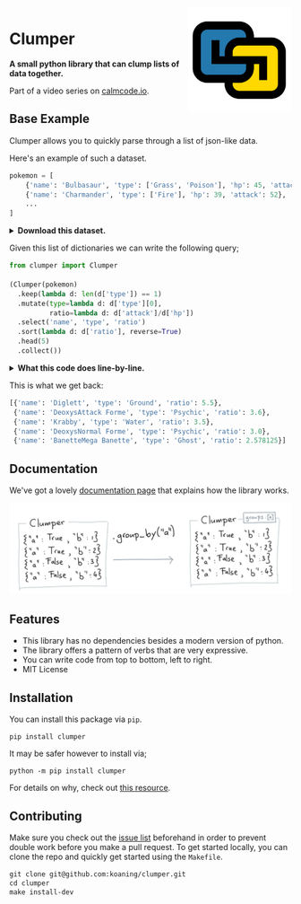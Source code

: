 <img src="theme/logo.png" width=185 height=185 align="right">

# **Clumper**

**A small python library that can clump lists of data together.**

Part of a video series on [calmcode.io](https://calmcode.io).

## Base Example

Clumper allows you to quickly parse through a list of json-like data.

Here's an example of such a dataset.

```python
pokemon = [
    {'name': 'Bulbasaur', 'type': ['Grass', 'Poison'], 'hp': 45, 'attack': 49}
    {'name': 'Charmander', 'type': ['Fire'], 'hp': 39, 'attack': 52},
    ...
]
```

<details>
  <summary><b>Download this dataset.</b></summary>
You can fetch the dataset by from the commandline.

<pre style="padding: 8px">
wget https://calmcode.io/datasets/pokemon.json
</pre>

You can fetch the dataset by from python.

<pre style="padding: 8px" lang="python">
import json
import urllib.request <br>
url = 'http://calmcode.io/datasets/pokemon.json'
with urllib.request.urlopen(url) as f:
    pokemon = json.loads(f.read())
</pre>


You can also download it manually [here](https://calmcode.io/datasets.html).
</details>

Given this list of dictionaries we can write the following query;

```python
from clumper import Clumper

(Clumper(pokemon)
  .keep(lambda d: len(d['type']) == 1)
  .mutate(type=lambda d: d['type'][0],
          ratio=lambda d: d['attack']/d['hp'])
  .select('name', 'type', 'ratio')
  .sort(lambda d: d['ratio'], reverse=True)
  .head(5)
  .collect())
```

<details>
  <summary><b>What this code does line-by-line.</b></summary>
This code will perform the following steps.

0. It imports `Clumper`.
1. It turns the list of pokemon dictionaries into a `Clumper`.
2. It removes all the pokemon that have more than 1 type.
3. The dictionaries that are left will have their `type` now as a string instead of a list of strings.
4. The dictionaries that are left will also have a property called `ratio` which calculates the ratio between `hp` and `attack`.
5. All the keys besides `name`, `type` and `ratio` are removed.
6. The collection is sorted by `ratio`, from high to low.
7. We grab the top 5 after sorting.
8. The results are returned as a list of dictionaries.
</details>

This is what we get back:

```python
[{'name': 'Diglett', 'type': 'Ground', 'ratio': 5.5},
 {'name': 'DeoxysAttack Forme', 'type': 'Psychic', 'ratio': 3.6},
 {'name': 'Krabby', 'type': 'Water', 'ratio': 3.5},
 {'name': 'DeoxysNormal Forme', 'type': 'Psychic', 'ratio': 3.0},
 {'name': 'BanetteMega Banette', 'type': 'Ghost', 'ratio': 2.578125}]
```

## Documentation

We've got a lovely [documentation page](https://koaning.github.io/clumper/) that explains how the library works.

[![](docs/img/groupby.png)](https://koaning.github.io/clumper/)

## Features

- This library has no dependencies besides a modern version of python.
- The library offers a pattern of verbs that are very expressive.
- You can write code from top to bottom, left to right.
- MIT License

## Installation

You can install this package via `pip`.

```
pip install clumper
```

It may be safer however to install via;

```
python -m pip install clumper
```

For details on why, check out [this resource](https://calmcode.io/virtualenv/intro.html).


## Contributing

Make sure you check out the [issue list](https://github.com/koaning/clumper/issues) beforehand in order
to prevent double work before you make a pull request. To get started locally, you can clone
the repo and quickly get started using the `Makefile`.

```
git clone git@github.com:koaning/clumper.git
cd clumper
make install-dev
```
